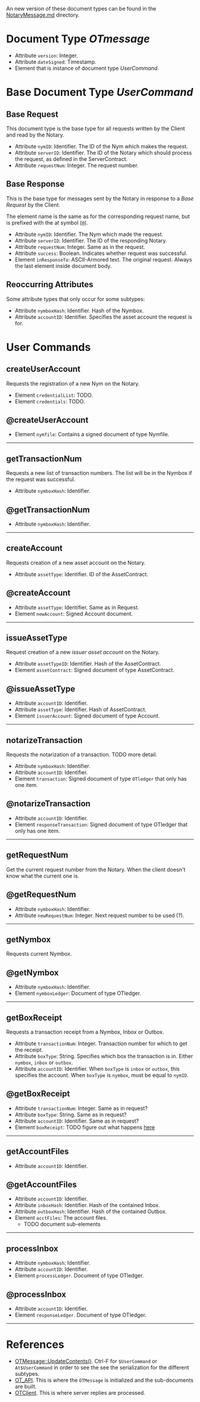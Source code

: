 An new version of these document types can be found in the
[NotaryMessage.md](../spec/NotaryMessage.md) directory.

# Document Type _OTmessage_

* Attribute `version`: Integer.
* Attribute `dateSigned`: Timestamp.
* Element that is instance of document type _UserCommand_.

# Base Document Type _UserCommand_

## Base Request

This document type is the base type for all requests written by the Client and
read by the Notary.

* Attribute `nymID`: Identifier. The ID of the Nym which makes the request.
* Attribute `serverID`: Identifier. The ID of the Notary which should process
  the request, as defined in the ServerContract.
* Attribute `requestNum`: Integer. The request number.

## Base Response

This is the base type for messages sent by the Notary in response to a
_Base Request_ by the Client.

The element name is the same as for the corresponding request name, but is
prefixed with the at symbol (`@`).

* Attribute `nymID`: Identifier. The Nym which made the request.
* Attribute `serverID`: Identifier. The ID of the responding Notary.
* Attribute `requestNum`: Integer. Same as in the request.
* Attribute `success`: Boolean. Indicates whether request was successful.
* Element `inResponseTo`: ASCII-Armored text. The original request. Always the
  last element inside document body.

## Reoccurring Attributes

Some attribute types that only occur for some subtypes:

* Attribute `nymboxHash`: Identifier. Hash of the Nymbox.
* Attribute `accountID`: Identifier. Specifies the asset account the request is
    for.


# User Commands

## createUserAccount

Requests the registration of a new Nym on the Notary.

* Element `credentialList`: TODO.
* Element `credentials`: TODO.

## @createUserAccount

* Element `nymfile`: Contains a signed document of type Nymfile.

----

## getTransactionNum

Requests a new list of transaction numbers. The list will  be in the Nymbox if
the request was successful.

* Attribute `nymboxHash`: Identifier.

## @getTransactionNum

* Attribute `nymboxHash`: Identifier.

----

## createAccount

Requests creation of a new asset account on the Notary.

* Attribute `assetType`: Identifier. ID of the AssetContract.


## @createAccount

* Attribute `assetType`: Identifier. Same as in Request.
* Element `newAccount`: Signed Account document.

----

## issueAssetType

Request creation of a new _issuer asset account_ on the Notary.

* Attribute `assetTypeID`: Identifier. Hash of the AssetContract.
* Element `assetContract`: Signed document of type AssetContract.

## @issueAssetType

* Attribute `accountID`: Identifier.
* Attribute `assetType`: Identifier. Hash of AssetContract.
* Element `issuerAccount`: Signed document of type Account.

----

## notarizeTransaction

Requests the notarization of a transaction. TODO more detail.

* Attribute `nymboxHash`: Identifier.
* Attribute `accountID`: Identifier.
* Element `transaction`: Signed document of type `OTledger` that only has one
    item.

## @notarizeTransaction

* Attribute `accountID`: Identifier.
* Element `responseTransaction`: Signed document of type OTledger that only has
    one item.

----

## getRequestNum

Get the current request number from the Notary. When the client doesn't know
what the current one is.

## @getRequestNum

* Attribute `nymboxHash`: Identifier.
* Attribute `newRequestNum`: Integer. Next request number to be used (?).

----

## getNymbox

Requests current Nymbox.

## @getNymbox

* Attribute `nymboxHash`: Identifier.
* Element `nymboxLedger`: Document of type OTledger.

----

## getBoxReceipt

Requests a transaction receipt from a Nymbox, Inbox or Outbox.

* Attribute `transactionNum`: Integer. Transaction number for which to get the
  receipt.
* Attribute `boxType`: String. Specifies which box the transaction is in. Either
  `nymbox`, `inbox` or `outbox`.
* Attribute `accountID`: Identifier. When `boxType` is `inbox` or `outbox`, this
  specifies the account. When `boxType` is `nymbox`, must be equal to `nymID`.

## @getBoxReceipt

* Attribute `transactionNum`: Integer. Same as in request?
* Attribute `boxType`: String. Same as in request?
* Attribute `accountID`: Identifier. Same as in request?
* Element `boxReceipt`: TODO figure out what happens
    [here](https://github.com/Open-Transactions/opentxs/blob/682fd05f/src/server/UserCommandProcessor.cpp#L4122-L4290)

----

## getAccountFiles

* Attribute `accountID`: Identifier.

## @getAccountFiles

* Attribute `accountID`: Identifier.
* Attribute `inboxHash`: Identifier. Hash of the contained Inbox.
* Attribute `outboxHash`: Identifier. Hash of the contained Outbox.
* Element `acctFiles`: The account files.
  * TODO document sub-elements

----

## processInbox

* Attribute `nymboxHash`: Identifier.
* Attribute `accountID`: Identifier.
* Element `processLedger`. Document of type OTledger.

## @processInbox

* Attribute `accountID`: Identifier.
* Element `responseLedger`. Document of type OTledger.


----

# References

* [OTMessage::UpdateContents()](https://github.com/Open-Transactions/opentxs/blob/682fd05f/src/core/OTMessage.cpp#L298).
  Ctrl-F for `$UserCommand` or `At$UserCommand` in order to see the see the
  serialization for the different subtypes.
* [OT_API](https://github.com/Open-Transactions/opentxs/blob/682fd05f/src/client/OpenTransactions.cpp).
  This is where the `OTMessage` is initialized and the sub-documents are built.
* [OTClient](https://github.com/Open-Transactions/opentxs/blob/682fd05f/src/client/OTClient.cpp).
  This is where server replies are processed.
